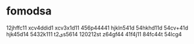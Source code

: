 # fomodsa
12jhffc11
xcv4ddid1
xcv3x1d11
456p44441
hjkln541d
54hkhd11d
54cv+41d
hjk45d14
5432k111
t2یs5614
120212st
z64gf44
41f4j11
84fc44t
54lcg4

